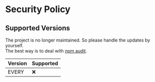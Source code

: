 # Security Policy

## Supported Versions

The project is no longer maintained. So please handle the updates by yourself.  
The best way is to deal with [npm audit](https://docs.npmjs.com/cli/audit).

| Version | Supported          |
| ------- | ------------------ |
| EVERY   | :x:                |
